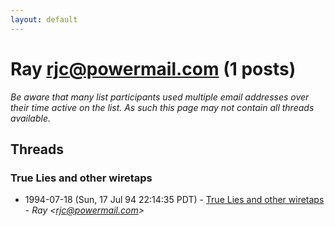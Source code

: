 ```yaml
---
layout: default
---
```


# Ray <rjc@powermail.com> (1 posts)

_Be aware that many list participants used multiple email addresses over their time active on the list. As such this page may not contain all threads available._

## Threads

### True Lies and other wiretaps
+ 1994-07-18 (Sun, 17 Jul 94 22:14:35 PDT) - [True Lies and other wiretaps](/archive/1994/07/4c6d611a14a7a11581dde08f1bc600dd67a113ffcf8d314153f1b06349f30d17) - _Ray \<rjc@powermail.com\>_


